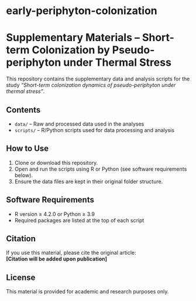 # early-periphyton-colonization
# Supplementary Materials – Short-term Colonization by Pseudo-periphyton under Thermal Stress

This repository contains the supplementary data and analysis scripts for the study *“Short-term colonization dynamics of pseudo-periphyton under thermal stress”*.

## Contents

- `data/` – Raw and processed data used in the analyses
- `scripts/` – R/Python scripts used for data processing and analysis

## How to Use

1. Clone or download this repository.
2. Open and run the scripts using R or Python (see software requirements below).
3. Ensure the data files are kept in their original folder structure.

## Software Requirements

- R version ≥ 4.2.0 or Python ≥ 3.9  
- Required packages are listed at the top of each script

## Citation

If you use this material, please cite the original article:  
**[Citation will be added upon publication]**

## License

This material is provided for academic and research purposes only.
